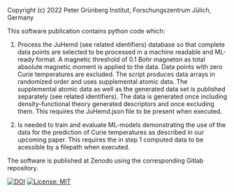  Copyright (c) 2022 Peter Grünberg Institut, Forschungszentrum Jülich, Germany

This software publication contains python code which:

1.    Process the JuHemd (see related identifiers) database so that complete data points are selected to be processed in a machine readable and ML-ready format. 
A magnetic threshold of 0.1 Bohr magneton as total absolute magnetic moment is applied to the data. 
Data points with zero Curie temperatures are excluded. 
The script produces data arrays in randomized order and uses supplemental atomic data. 
The supplemental atomic data as well as the generated data set is published separately (see related identifiers). 
The data is generated once including density-functional theory generated descriptors and once excluding them.
This requires the JuHemd.json file to be present when executed.

2.   Is needed to train and evaluate ML-models demonstrating the use of the data for the prediction of Curie temperatures as described in our upcoming paper.
This requires the in step 1 computed data to be acessible by a filepath when executed. 


The software is published at Zenodo using the corresponding Gitlab repository.


[![DOI](https://zenodo.org/badge/579413022.svg)](https://zenodo.org/badge/latestdoi/579413022)
[![License: MIT](https://img.shields.io/badge/License-MIT-yellow.svg)](https://opensource.org/licenses/MIT)
